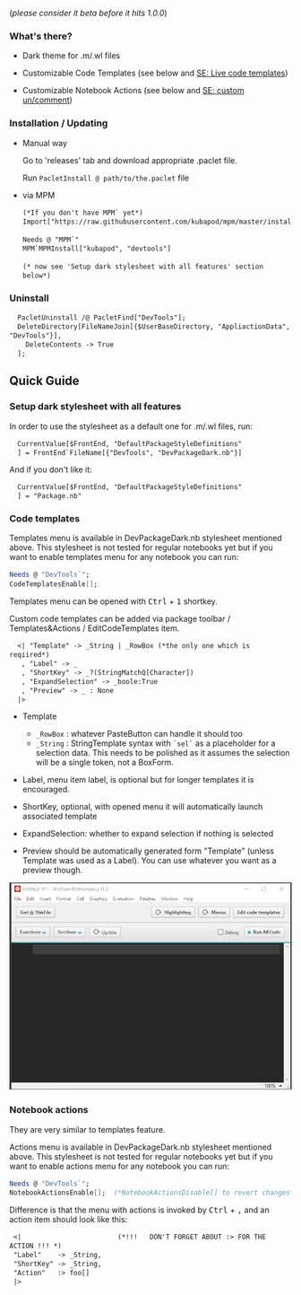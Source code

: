 (*please consider it beta before it hits 1.0.0*)

### What's there?

- Dark theme for .m/.wl files 

- Customizable Code Templates (see below and [SE: Live code templates](https://mathematica.stackexchange.com/q/164653/5478))

- Customizable Notebook Actions (see below and [SE: custom un/comment](https://mathematica.stackexchange.com/q/184562/5478))
  

### Installation / Updating

- Manual way

  Go to 'releases' tab and download appropriate .paclet file.
   
  Run `PacletInstall @ path/to/the.paclet` file
  
- via MPM
  
      (*If you don't have MPM` yet*)
      Import["https://raw.githubusercontent.com/kubapod/mpm/master/install.m"] 
  
      Needs @ "MPM`"   
      MPM`MPMInstall["kubapod", "devtools"]
      
      (* now see 'Setup dark stylesheet with all features' section below*)      

### Uninstall
  
      PacletUninstall /@ PacletFind["DevTools"];
      DeleteDirectory[FileNameJoin[{$UserBaseDirectory, "AppliactionData", "DevTools"}], 
        DeleteContents -> True
      ];
      

  
## Quick Guide  
  
### Setup dark stylesheet with all features
    
  In order to use the stylesheet as a default one for .m/.wl files, run:
     
      CurrentValue[$FrontEnd, "DefaultPackageStyleDefinitions"
      ] = FrontEnd`FileName[{"DevTools", "DevPackageDark.nb"}]
        
  And if you don't like it:
  
      CurrentValue[$FrontEnd, "DefaultPackageStyleDefinitions"
      ] = "Package.nb"
  


### Code templates  

  Templates menu is available in DevPackageDark.nb stylesheet mentioned above. 
  This stylesheet is not tested for regular notebooks yet but if you want to enable templates menu for any notebook you can run:
  
  ```Mathematica
  Needs @ "DevTools`";
  CodeTemplatesEnable[];
  ```
  
  Templates menu can be opened with <kbd>Ctrl</kbd> + <kbd>1</kbd> shortkey.
    
  Custom code templates can be added via package toolbar / Templates&Actions / EditCodeTemplates item.
  
      <| "Template" -> _String | _RowBox (*the only one which is reqiired*)
       , "Label" -> _
       , "ShortKey" -> _?(StringMatchQ[Character])
       , "ExpandSelection" -> _boole:True
       , "Preview" -> _ : None
      |>
      
  - Template
    - `_RowBox` : whatever PasteButton can handle it should too
    - `_String` : StringTemplate syntax with `` `sel` `` as a placeholder for a selection data. This needs to be polished as it assumes the selection will be a single token, not a BoxForm.  
    
  - Label, menu item label, is optional but for longer templates it is encouraged.
  - ShortKey, optional, with opened menu it will automatically launch associated template
  - ExpandSelection: whether to expand selection if nothing is selected
  - Preview should be automatically generated form "Template" (unless Template was used as a Label). You can use whatever you want as a preview though.
  

![Alt text](Dev/CodeTemplates.gif?raw=true "Title")
    
  
### Notebook actions

They are very similar to templates feature.
 
 Actions menu is available in DevPackageDark.nb stylesheet mentioned above. 
   This stylesheet is not tested for regular notebooks yet but if you want to enable actions menu for any notebook you can run:
   
   ```Mathematica
   Needs @ "DevTools`";
   NotebookActionsEnable[];  (*NotebookActionsDisable[] to revert changes*)
   ```



Difference is that the menu with actions is invoked by <kbd>Ctrl</kbd> + <kbd>,</kbd> and an action item should look like this:

     <|                        (*!!!   DON'T FORGET ABOUT :> FOR THE ACTION !!! *)       
     "Label"    -> _String,
     "ShortKey" -> _String,
     "Action"   :> foo[]   
     |>   
    

 

